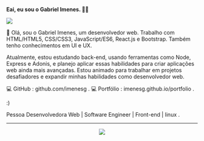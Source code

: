  **Eai, eu sou o Gabriel Imenes. 👨‍💻**
 
 <div>
    <a target='_blank' href="https://www.linkedin.com/in/gabriel-imenes/">
        <img src="https://img.shields.io/badge/LinkedIn-0077B5?style=for-the-badge&logo=linkedin&logoColor=white">
    </a>
</div>

<p>👋 Olá, sou o Gabriel Imenes, um desenvolvedor web. Trabalho com HTML/HTML5, CSS/CSS3, JavaScript/ES6, React.js e Bootstrap. Também tenho conhecimentos em UI e UX.

Atualmente, estou estudando back-end, usando ferramentas como Node, Express e Adonis, e planejo aplicar essas habilidades para criar aplicações web ainda mais avançadas. Estou animado para trabalhar em projetos desafiadores e expandir minhas habilidades como desenvolvedor web.



💻 GitHub : github.com/imenesg .
💻 Portfólio : imenesg.github.io/portfolio .

:)

Pessoa Desenvolvedora Web | Software Engineer | Front-end | linux . </p>

 <hr width = “1” size = “10”>
<p  align="center">
  <a href="https://github.com/imenesg">
   
  <img align="center" src="https://github-readme-stats.vercel.app/api/top-langs/?username=imenesg&layout=compact&langs_count=7&theme=dark"/>
   </p>
  


